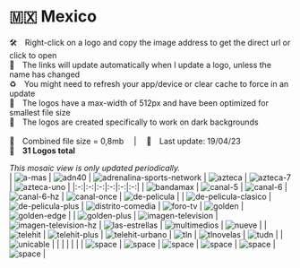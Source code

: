 🇲🇽 Mexico
===============
🛠 Right-click on a logo and copy the image address to get the direct url or click to open  
🔗 The links will update automatically when I update a logo, unless the name has changed  
♻️ You might need to refresh your app/device or clear cache to force in an update  
📐 The logos have a max-width of 512px and have been optimized for smallest file size  
🖤 The logos are created specifically to work on dark backgrounds  
   
💾 Combined file size = 0,8mb  |  📅 Last update: 19/04/23  
🎨 __31 Logos total__ 
   
   
*This mosaic view is only updated periodically.*  
| ![a-mas] | ![adn40] | ![adrenalina-sports-network] | ![azteca] | ![azteca-7] | ![azteca-uno] |
|:-:|:-:|:-:|:-:|:-:|:-:|
| ![bandamax] | ![canal-5] | ![canal-6] | ![canal-6-hz] | ![canal-once] | ![de-pelicula] |
| ![de-pelicula-clasico] | ![de-pelicula-plus] | ![distrito-comedia] | ![foro-tv] | ![golden] | ![golden-edge] |
| ![golden-plus] | ![imagen-television] | ![imagen-television-hz] | ![las-estrellas] | ![multimedios] | ![nueve] |
| ![telehit] | ![telehit-plus] | ![telehit-urbano] | ![tln] | ![tlnovelas] | ![tudn] |
| ![unicable] |  |  |  |  |  |
| ![space] | ![space] | ![space] | ![space] | ![space] | ![space] |

[a-mas]:https://raw.githubusercontent.com/cybertsotsi/tv/master/countries/mexico/a-mas-mx.png
[adn40]:https://raw.githubusercontent.com/cybertsotsi/tv/master/countries/mexico/adn40-mx.png
[adrenalina-sports-network]:https://raw.githubusercontent.com/cybertsotsi/tv/master/countries/mexico/adrenalina-sports-network-mx.png
[azteca]:https://raw.githubusercontent.com/cybertsotsi/tv/master/countries/mexico/azteca-mx.png
[azteca-7]:https://raw.githubusercontent.com/cybertsotsi/tv/master/countries/mexico/azteca-7-mx.png
[azteca-uno]:https://raw.githubusercontent.com/cybertsotsi/tv/master/countries/mexico/azteca-uno-mx.png
[bandamax]:https://raw.githubusercontent.com/cybertsotsi/tv/master/countries/mexico/bandamax-mx.png
[canal-5]:https://raw.githubusercontent.com/cybertsotsi/tv/master/countries/mexico/canal-5-mx.png
[canal-6]:https://raw.githubusercontent.com/cybertsotsi/tv/master/countries/mexico/canal-6-mx.png
[canal-6-hz]:https://raw.githubusercontent.com/cybertsotsi/tv/master/countries/mexico/canal-6-hz-mx.png
[canal-once]:https://raw.githubusercontent.com/cybertsotsi/tv/master/countries/mexico/canal-once-mx.png
[de-pelicula]:https://raw.githubusercontent.com/cybertsotsi/tv/master/countries/mexico/de-pelicula-mx.png
[de-pelicula-clasico]:https://raw.githubusercontent.com/cybertsotsi/tv/master/countries/mexico/de-pelicula-clasico-mx.png
[de-pelicula-plus]:https://raw.githubusercontent.com/cybertsotsi/tv/master/countries/mexico/de-pelicula-plus-mx.png
[distrito-comedia]:https://raw.githubusercontent.com/cybertsotsi/tv/master/countries/mexico/distrito-comedia-mx.png
[foro-tv]:https://raw.githubusercontent.com/cybertsotsi/tv/master/countries/mexico/foro-tv-mx.png
[golden]:https://raw.githubusercontent.com/cybertsotsi/tv/master/countries/mexico/golden-mx.png
[golden-edge]:https://raw.githubusercontent.com/cybertsotsi/tv/master/countries/mexico/golden-edge-mx.png
[golden-plus]:https://raw.githubusercontent.com/cybertsotsi/tv/master/countries/mexico/golden-plus-mx.png
[imagen-television]:https://raw.githubusercontent.com/cybertsotsi/tv/master/countries/mexico/imagen-television-mx.png
[imagen-television-hz]:https://raw.githubusercontent.com/cybertsotsi/tv/master/countries/mexico/imagen-television-hz-mx.png
[las-estrellas]:https://raw.githubusercontent.com/cybertsotsi/tv/master/countries/mexico/las-estrellas-mx.png
[multimedios]:https://raw.githubusercontent.com/cybertsotsi/tv/master/countries/mexico/multimedios-mx.png
[nueve]:https://raw.githubusercontent.com/cybertsotsi/tv/master/countries/mexico/nueve-mx.png
[telehit]:https://raw.githubusercontent.com/cybertsotsi/tv/master/countries/mexico/telehit-mx.png
[telehit-plus]:https://raw.githubusercontent.com/cybertsotsi/tv/master/countries/mexico/telehit-plus-mx.png
[telehit-urbano]:https://raw.githubusercontent.com/cybertsotsi/tv/master/countries/mexico/telehit-urbano-mx.png
[tln]:https://raw.githubusercontent.com/cybertsotsi/tv/master/countries/mexico/tln-mx.png
[tlnovelas]:https://raw.githubusercontent.com/cybertsotsi/tv/master/countries/mexico/tlnovelas-mx.png
[tudn]:https://raw.githubusercontent.com/cybertsotsi/tv/master/countries/mexico/tudn-mx.png
[unicable]:https://raw.githubusercontent.com/cybertsotsi/tv/master/countries/mexico/unicable-mx.png

[space]:https://raw.githubusercontent.com/cybertsotsi/tv/master/misc/%CE%A9/space-1500.png
